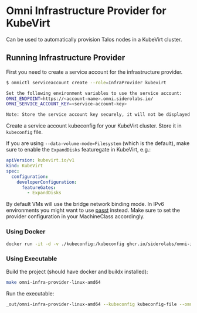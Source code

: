# Omni Infrastructure Provider for KubeVirt

Can be used to automatically provision Talos nodes in a KubeVirt cluster.

## Running Infrastructure Provider

First you need to create a service account for the infrastructure provider.

```bash
$ omnictl serviceaccount create --role=InfraProvider kubevirt

Set the following environment variables to use the service account:
OMNI_ENDPOINT=https://<account-name>.omni.siderolabs.io/
OMNI_SERVICE_ACCOUNT_KEY=<service-account-key>

Note: Store the service account key securely, it will not be displayed again
```

Create a service account kubeconfig for your KubeVirt cluster.
Store it in `kubeconfig` file.

If you are using `--data-volume-mode=Filesystem` (which is the default), make sure to enable the `ExpandDisks` featuregate in KubeVirt, e.g.:
```yaml
apiVersion: kubevirt.io/v1
kind: KubeVirt
spec:
  configuration:
    developerConfiguration:
      featureGates:
        - ExpandDisks
```

By default VMs will use the bridge network binding mode. In IPv6 environments you might want to use [passt](https://kubevirt.io/user-guide/network/net_binding_plugins/passt/) instead. Make sure to set the provider configuration in your MachineClass accordingly.

### Using Docker

```bash
docker run -it -d -v ./kubeconfig:/kubeconfig ghcr.io/siderolabs/omni-infra-provider-kubevirt --kubeconfig-file /kubeconfig --omni-api-endpoint https://<account-name>.omni.siderolabs.io/ --omni-service-account-key <service-account-key> --data-volume-mode=Filesystem
```

### Using Executable

Build the project (should have docker and buildx installed):

```bash
make omni-infra-provider-linux-amd64
```

Run the executable:

```bash
_out/omni-infra-provider-linux-amd64 --kubeconfig kubeconfig-file --omni-api-endpoint https://<account-name>.omni.siderolabs.io/ --omni-service-account-key <service-account-key> --data-volume-mode=Filesystem
```
